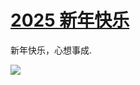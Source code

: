 # [2025 新年快乐](https://github.com/meektion/meektion.github.io/issues/7)

新年快乐，心想事成.


![](https://pic.superbed.cc/item/6774da33fa9f77b4dc6ded97.jpg)